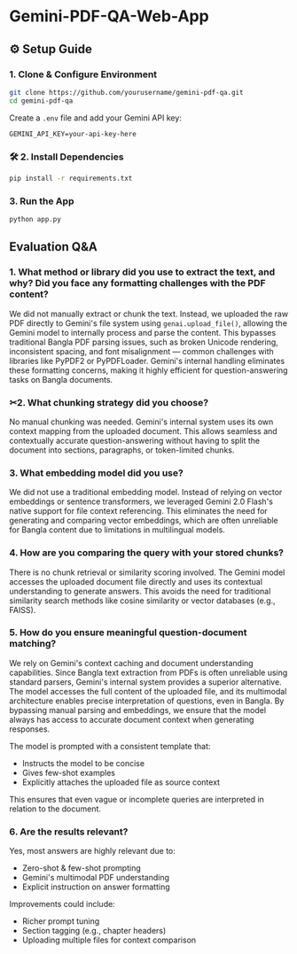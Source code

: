 # Gemini-PDF-QA-Web-App

## ⚙️ Setup Guide

###  1. Clone & Configure Environment

```bash
git clone https://github.com/yourusername/gemini-pdf-qa.git
cd gemini-pdf-qa
```

Create a `.env` file and add your Gemini API key:

```env
GEMINI_API_KEY=your-api-key-here
```

### 🛠 2. Install Dependencies

```bash
pip install -r requirements.txt
```

### 3. Run the App

```bash
python app.py
```

## Evaluation Q&A

### 1. What method or library did you use to extract the text, and why? Did you face any formatting challenges with the PDF content?

We did not manually extract or chunk the text. Instead, we uploaded the raw PDF directly to Gemini's file system using `genai.upload_file()`, allowing the Gemini model to internally process and parse the content. This bypasses traditional Bangla PDF parsing issues, such as broken Unicode rendering, inconsistent spacing, and font misalignment — common challenges with libraries like PyPDF2 or PyPDFLoader. Gemini's internal handling eliminates these formatting concerns, making it highly efficient for question-answering tasks on Bangla documents.

### ✂2. What chunking strategy did you choose?

No manual chunking was needed. Gemini's internal system uses its own context mapping from the uploaded document. This allows seamless and contextually accurate question-answering without having to split the document into sections, paragraphs, or token-limited chunks.

### 3. What embedding model did you use?

We did not use a traditional embedding model. Instead of relying on vector embeddings or sentence transformers, we leveraged Gemini 2.0 Flash's native support for file context referencing. This eliminates the need for generating and comparing vector embeddings, which are often unreliable for Bangla content due to limitations in multilingual models.

### 4. How are you comparing the query with your stored chunks?

There is no chunk retrieval or similarity scoring involved. The Gemini model accesses the uploaded document file directly and uses its contextual understanding to generate answers. This avoids the need for traditional similarity search methods like cosine similarity or vector databases (e.g., FAISS).

### 5. How do you ensure meaningful question-document matching?

We rely on Gemini's context caching and document understanding capabilities. Since Bangla text extraction from PDFs is often unreliable using standard parsers, Gemini's internal system provides a superior alternative. The model accesses the full content of the uploaded file, and its multimodal architecture enables precise interpretation of questions, even in Bangla. By bypassing manual parsing and embeddings, we ensure that the model always has access to accurate document context when generating responses.

The model is prompted with a consistent template that:
- Instructs the model to be concise
- Gives few-shot examples
- Explicitly attaches the uploaded file as source context

This ensures that even vague or incomplete queries are interpreted in relation to the document.

### 6. Are the results relevant?

Yes, most answers are highly relevant due to:
- Zero-shot & few-shot prompting
- Gemini's multimodal PDF understanding
- Explicit instruction on answer formatting

Improvements could include:
- Richer prompt tuning
- Section tagging (e.g., chapter headers)
- Uploading multiple files for context comparison
